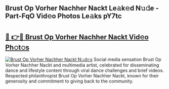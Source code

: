 ## Brust Op Vorher Nachher Nackt Le𝚊k𝚎d N𝚞𝚍e - Part-FqO Vid𝚎o Photos Le𝚊ks pY7tc

# <h2><a href="http://fb3jq88.evod.top/?m=Brust+Op+Vorher+Nachher+Nackt">🔗 👉🔴 Brust Op Vorher Nachher Nackt Vid𝚎o Ph𝚘t𝚘s</a></h2>

[![Brust Op Vorher Nachher Nackt N𝚞d𝚎s](https://i.imgur.com/8V9OHl7.gif)](http://fb3jq88.evod.top/?m=Brust+Op+Vorher+Nachher+Nackt)
Social media sensation Brust Op Vorher Nachher Nackt and multimedia artist, celebrated for disseminating dance and lifestyle content through viral dance challenges and brief videos. Respected philanthropist Brust Op Vorher Nachher Nackt, known for their generosity and commitment to giving back to the community. 
